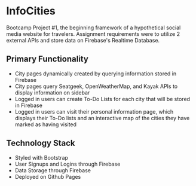 # InfoCities  

Bootcamp Project #1, the beginning framework of a hypothetical social media website for travelers. Assignment requirements were to utilize 2 external APIs and store data on Firebase's Realtime Database.

## Primary Functionality

* City pages dynamically created by querying information stored in Firebase
* City pages query Seatgeek, OpenWeatherMap, and Kayak APIs to display information on sidebar
* Logged in users can create To-Do Lists for each city that will be stored in Firebase
* Logged in users can visit their personal information page, which displays their To-Do lists and an interactive map of the cities they have marked as having visited

## Technology Stack

* Styled with Bootstrap
* User Signups and Logins through Firebase
* Data Storage through Firebase
* Deployed on Github Pages
